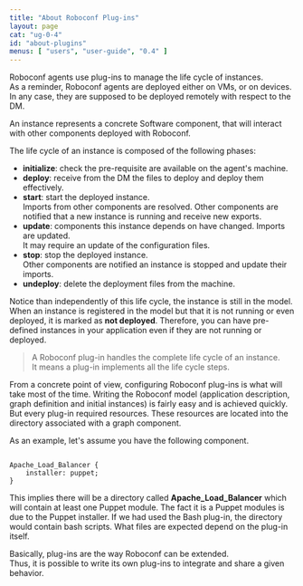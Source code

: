 ```yaml
---
title: "About Roboconf Plug-ins"
layout: page
cat: "ug-0-4"
id: "about-plugins"
menus: [ "users", "user-guide", "0.4" ]
---
```


Roboconf agents use plug-ins to manage the life cycle of instances.  
As a reminder, Roboconf agents are deployed either on VMs, or on devices. In any
case, they are supposed to be deployed remotely with respect to the DM.

An instance represents a concrete Software component, that will interact
with other components deployed with Roboconf.

The life cycle of an instance is composed of the following phases:

* **initialize**: check the pre-requisite are available on the agent's machine.
* **deploy**: receive from the DM the files to deploy and deploy them effectively.
* **start**: start the deployed instance.  
  Imports from other components are resolved.
  Other components are notified that a new instance is running and receive new exports.
* **update**: components this instance depends on have changed. Imports are updated.  
  It may require an update of the configuration files.
* **stop**: stop the deployed instance.  
  Other components are notified an instance is stopped and update their imports.
* **undeploy**: delete the deployment files from the machine.

Notice than independently of this life cycle, the instance is still in the model.  
When an instance is registered in the model but that it is not running or even deployed, it
is marked as **not deployed**. Therefore, you can have pre-defined instances in your application
even if they are not running or deployed.

> A Roboconf plug-in handles the complete life cycle of an instance.  
> It means a plug-in implements all the life cycle steps.

From a concrete point of view, configuring Roboconf plug-ins is what will take most of the time.
Writing the Roboconf model (application description, graph definition and initial instances) is fairly
easy and is achieved quickly. But every plug-in required resources. These resources are located into the
directory associated with a graph component.

As an example, let's assume you have the following component.

<pre><code class="language-roboconf">
Apache_Load_Balancer {
	installer: puppet;
}
</code></pre>

This implies there will be a directory called **Apache_Load_Balancer** which will contain at least
one Puppet module. The fact it is a Puppet modules is due to the Puppet installer. If we had used the
Bash plug-in, the directory would contain bash scripts. What files are expected depend on the plug-in itself.

Basically, plug-ins are the way Roboconf can be extended.  
Thus, it is possible to write its own plug-ins to integrate and share a given behavior.
